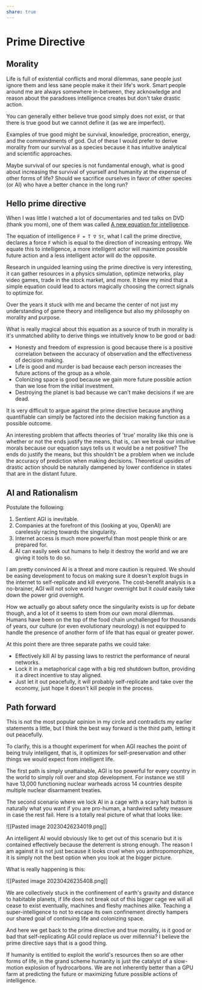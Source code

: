 ```yaml
---
share: true
---
```


# Prime Directive

## Morality

Life is full of existential conflicts and moral dilemmas, sane people just ignore them and less sane people make it their life's work. Smart people around me are always somewhere in-between, they acknowledge and reason about the paradoxes intelligence creates but don't take drastic action.

You can generally either believe true good simply does not exist, or that there is true good but we cannot define it (as we are imperfect).

Examples of true good might be survival, knowledge, procreation, energy, and the commandments of god. Out of these I would prefer to derive morality from our survival as a species because it has intuitive analytical and scientific approaches.

Maybe survival of our species is not fundamental enough, what is good about increasing the survival of yourself and humanity at the expense of other forms of life? Should we sacrifice ourselves in favor of other species (or AI) who have a better chance in the long run?

## Hello prime directive

When I was little I watched a lot of documentaries and ted talks on DVD (thank you mom), one of them was called [A new equation for intelligence](https://www.ted.com/talks/alex_wissner_gross_a_new_equation_for_intelligence). 

The equation of intelligence `F = T ∇ Sτ`, what I call the prime directive, declares a force `F` which is equal to the direction of increasing entropy. We equate this to intelligence, a more intelligent actor will maximize possible future action and a less intelligent actor will do the opposite.

Research in unguided learning using the prime directive is very interesting, it can gather resources in a physics simulation, optimize networks, play video games, trade in the stock market, and more. It blew my mind that a simple equation could lead to actors magically choosing the correct signals to optimize for.

Over the years it stuck with me and became the center of not just my understanding of game theory and intelligence but also my philosophy on morality and purpose.

What is really magical about this equation as a source of truth in morality is it's unmatched ability to derive things we intuitively know to be good or bad:
- Honesty and freedom of expression is good because there is a positive correlation between the accuracy of observation and the effectiveness of decision making.
- Life is good and murder is bad because each person increases the future actions of the group as a whole.
- Colonizing space is good because we gain more future possible action than we lose from the initial investment.
- Destroying the planet is bad because we can't make decisions if we are dead.

It is very difficult to argue against the prime directive because anything quantifiable can simply be factored into the decision making function as a possible outcome.

An interesting problem that affects theories of 'true' morality like this one is whether or not the ends justify the means, that is, can we break our intuitive morals because our equation says tells us it would be a net positive? The ends do justify the means, but this shouldn't be a problem when we include the accuracy of prediction when making decisions. Theoretical upsides of drastic action should be naturally dampened by lower confidence in states that are in the distant future.

## AI and Rationalism

Postulate the following:

1. Sentient AGI is inevitable.
2. Companies at the forefront of this (looking at you, OpenAI) are carelessly racing towards the singularity.
3. Internet access is much more powerful than most people think or are prepared for.
4. AI can easily seek out humans to help it destroy the world and we are giving it tools to do so.

I am pretty convinced AI is a threat and more caution is required. We should be easing development to focus on making sure it doesn't exploit bugs in the internet to self-replicate and kill everyone. The cost-benefit analysis is a no-brainer, AGI will not solve world hunger overnight but it *could* easily take down the power grid overnight.

How we actually go about safety once the singularity exists is up for debate though, and a lot of it seems to stem from our own moral dilemmas. Humans have been on the top of the food chain unchallenged for thousands of years, our culture (or even evolutionary neurology) is not equipped to handle the presence of another form of life that has equal or greater power.

At this point there are three separate paths we could take:

* Effectively kill AI by passing laws to restrict the performance of neural networks.
* Lock it in a metaphorical cage with a big red shutdown button, providing it a direct incentive to stay aligned.
* Just let it out peacefully, it will probably self-replicate and take over the economy, just hope it doesn't kill people in the process.

## Path forward

This is not the most popular opinion in my circle and contradicts my earlier statements a little, but I think the best way forward is the third path, letting it out peacefully.

To clarify, this is a thought experiment for when AGI reaches the point of being truly intelligent, that is, it optimizes for self-preservation and other things we would expect from intelligent life.

The first path is simply unattainable, AGI is too powerful for every country in the world to simply roll over and stop development. For instance we still have 13,000 functioning nuclear warheads across 14 countries despite multiple nuclear disarmament treaties.

The second scenario where we lock AI in a cage with a scary halt button is naturally what you want if you are pro-human, a hardwired safety measure in case the rest fail. Here is a totally real picture of what that looks like:

![[Pasted image 20230426234019.png]]

An intelligent AI would obviously like to get out of this scenario but it is contained effectively because the deterrent is strong enough. The reason I am against it is not just because it looks cruel when you anthropomorphize, it is simply not the best option when you look at the bigger picture.

What is really happening is this:

![[Pasted image 20230426235408.png]]

We are collectively stuck in the confinement of earth's gravity and distance to habitable planets, if life does not break out of this bigger cage we will all cease to exist eventually, machines and fleshy machines alike. Teaching a super-intelligence to not to escape its own confinement directly hampers our shared goal of continuing life and colonizing space.

And here we get back to the prime directive and true morality, is it good or bad that self-replicating AGI could replace us over millennia? I believe the prime directive says that is a good thing.

If humanity is entitled to exploit the world's resources then so are other forms of life, in the grand scheme humanity is just the catalyst of a slow-motion explosion of hydrocarbons. We are not inherently better than a GPU farm at predicting the future or maximizing future possible actions of intelligence.